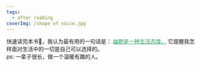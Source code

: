 ```yaml
---
tags:
  - after reading
coverImg: /shape of voice.jpg
---
```


快速读完本书📕，我认为最有用的一句话是：
<u style="color: #2DA160">幽默是一种生活态度。</u>
它提醒我怎样面对生活中的一切是自己可以选择的。
<br />
ps: 一辈子很长，做一个温暖有趣的人。